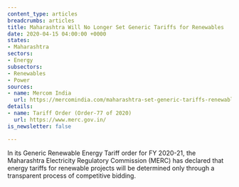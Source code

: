 ```yaml
---
content_type: articles
breadcrumbs: articles
title: Maharashtra Will No Longer Set Generic Tariffs for Renewables
date: 2020-04-15 04:00:00 +0000
states:
- Maharashtra
sectors:
- Energy
subsectors:
- Renewables
- Power
sources:
- name: Mercom India
  url: https://mercomindia.com/maharashtra-set-generic-tariffs-renewables/
details:
- name: Tariff Order (Order-77 of 2020)
  url: https://www.merc.gov.in/
is_newsletter: false

---
```

In its Generic Renewable Energy Tariff order for FY 2020-21, the Maharashtra Electricity Regulatory Commission (MERC) has declared that energy tariffs for renewable projects will be determined only through a transparent process of competitive bidding.

